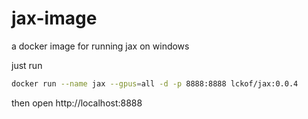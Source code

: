 # jax-image
a docker image for running jax on windows

just run
```bash
docker run --name jax --gpus=all -d -p 8888:8888 lckof/jax:0.0.4
```

then open http://localhost:8888
